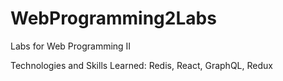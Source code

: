 # WebProgramming2Labs
Labs for Web Programming II

Technologies and Skills Learned: Redis, React, GraphQL, Redux
